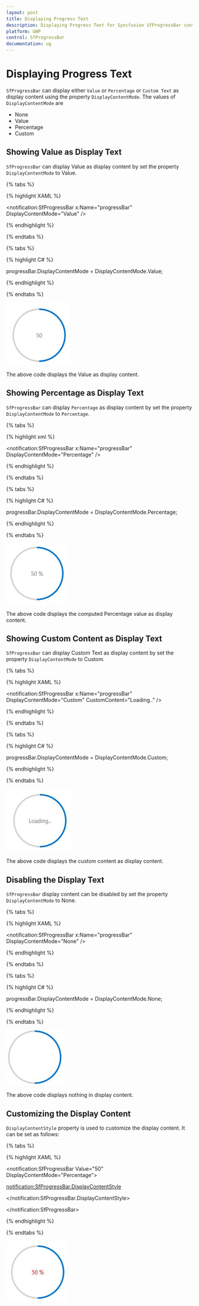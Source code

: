 ```yaml
---
layout: post
title: Displaying Progress Text
description: Displaying Progress Text for Syncfusion SfProgressBar control for UWP
platform: UWP
control: SfProgressBar
documentation: ug
--- 
```


# Displaying Progress Text

`SfProgressBar` can display either `Value` or `Percentage` or `Custom Text` as display content using the property `DisplayContentMode`. The values of `DisplayContentMode` are

* None
* Value
* Percentage
* Custom

## Showing Value as Display Text

`SfProgressBar` can display Value as display content by set the property `DisplayContentMode` to Value.

{% tabs %}

{% highlight XAML %}

<notification:SfProgressBar x:Name="progressBar" DisplayContentMode="Value"  />

{% endhighlight %}

{% endtabs %}

{% tabs %}

{% highlight C# %}

progressBar.DisplayContentMode = DisplayContentMode.Value;

{% endhighlight %}

{% endtabs %}

![](Displaying-Progress-Text-images/Displaying-Progress-Text-img1.jpeg)


The above code displays the Value as display content.

## Showing Percentage as Display Text

`SfProgressBar` can display `Percentage` as display content by set the property `DisplayContentMode` to `Percentage`.

{% tabs %}

{% highlight xml %}

<notification:SfProgressBar x:Name="progressBar" DisplayContentMode="Percentage"  />

{% endhighlight %}

{% endtabs %}

{% tabs %}

{% highlight C# %}

progressBar.DisplayContentMode = DisplayContentMode.Percentage;

{% endhighlight %}

{% endtabs %}

![](Displaying-Progress-Text-images/Displaying-Progress-Text-img2.jpeg)


The above code displays the computed Percentage value as display content.

## Showing Custom Content as Display Text

`SfProgressBar` can display Custom Text as display content by set the property `DisplayContentMode` to Custom.

{% tabs %}

{% highlight XAML %}

<notification:SfProgressBar x:Name="progressBar" DisplayContentMode="Custom" CustomContent="Loading.." />

{% endhighlight %}

{% endtabs %}

{% tabs %}

{% highlight C# %}

progressBar.DisplayContentMode = DisplayContentMode.Custom;

{% endhighlight %}

{% endtabs %}

![](Displaying-Progress-Text-images/Displaying-Progress-Text-img3.jpeg)


The above code displays the custom content as display content.

## Disabling the Display Text

`SfProgressBar` display content can be disabled by set the property `DisplayContentMode` to None.

{% tabs %}

{% highlight XAML %}

<notification:SfProgressBar x:Name="progressBar" DisplayContentMode="None"  />

{% endhighlight %}

{% endtabs %}

{% tabs %}

{% highlight C# %}

progressBar.DisplayContentMode = DisplayContentMode.None;

{% endhighlight %}

{% endtabs %}

![](Displaying-Progress-Text-images/Displaying-Progress-Text-img4.jpeg)


The above code displays nothing in display content.

## Customizing the Display Content

`DisplayContentStyle` property is used to customize the display content. It can be set as follows:

{% tabs %}

{% highlight XAML %}

<notification:SfProgressBar Value="50" DisplayContentMode="Percentage">

<notification:SfProgressBar.DisplayContentStyle>

<Style TargetType="ContentControl">

<Setter Property="Foreground" Value="Red"/>

</Style>

</notification:SfProgressBar.DisplayContentStyle>

</notification:SfProgressBar>

{% endhighlight %}

{% endtabs %}

![](Displaying-Progress-Text-images/Displaying-Progress-Text-img5.jpeg)


